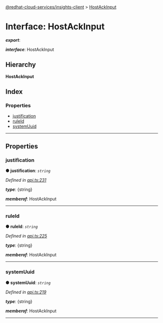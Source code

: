 [@redhat-cloud-services/insights-client](../README.md) > [HostAckInput](../interfaces/hostackinput.md)

# Interface: HostAckInput

*__export__*: 

*__interface__*: HostAckInput

## Hierarchy

**HostAckInput**

## Index

### Properties

* [justification](hostackinput.md#justification)
* [ruleId](hostackinput.md#ruleid)
* [systemUuid](hostackinput.md#systemuuid)

---

## Properties

<a id="justification"></a>

###  justification

**● justification**: *`string`*

*Defined in [api.ts:231](https://github.com/RedHatInsights/javascript-clients/blob/master/packages/insights/api.ts#L231)*

*__type__*: {string}

*__memberof__*: HostAckInput

___
<a id="ruleid"></a>

###  ruleId

**● ruleId**: *`string`*

*Defined in [api.ts:225](https://github.com/RedHatInsights/javascript-clients/blob/master/packages/insights/api.ts#L225)*

*__type__*: {string}

*__memberof__*: HostAckInput

___
<a id="systemuuid"></a>

###  systemUuid

**● systemUuid**: *`string`*

*Defined in [api.ts:219](https://github.com/RedHatInsights/javascript-clients/blob/master/packages/insights/api.ts#L219)*

*__type__*: {string}

*__memberof__*: HostAckInput

___

